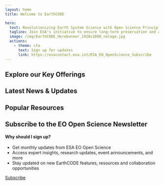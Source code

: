```yaml
---
layout: home
title: Welcome to EarthCODE

hero:
  text: Revolutionizing Earth System Science with Open Science Principles
  tagline: Join ESA's initiative to ensure long-term preservation and accessibility of research data, code, and documentation for a global scientific community
  image: /img/EarthCODE_Herobanner_1920x1080_nologo.jpg
  actions:
    - theme: cta
      text: Sign up for updates
      link: https://esacontact.esa.int/ESA_EO_OpenScience_Subscribe
---
```


<section class="white">

## Explore our Key Offerings 

<esa-capabilities>
  <esa-capability
    icon='<svg width="36" height="30" viewBox="0 0 36 30" fill="none" xmlns="http://www.w3.org/2000/svg"><path d="M6.66732 15H29.334M6.66732 15C4.80048 15 3.86706 15 3.15402 14.6367C2.52681 14.3171 2.01687 13.8072 1.6973 13.18C1.33398 12.4669 1.33398 11.5335 1.33398 9.66669V7.00002C1.33398 5.13318 1.33398 4.19976 1.6973 3.48672C2.01687 2.85951 2.52681 2.34958 3.15402 2.03C3.86706 1.66669 4.80048 1.66669 6.66732 1.66669H29.334C31.2008 1.66669 32.1342 1.66669 32.8473 2.03C33.4745 2.34958 33.9844 2.85951 34.304 3.48672C34.6673 4.19976 34.6673 5.13318 34.6673 7.00002V9.66669C34.6673 11.5335 34.6673 12.4669 34.304 13.18C33.9844 13.8072 33.4745 14.3171 32.8473 14.6367C32.1342 15 31.2008 15 29.334 15M6.66732 15C4.80048 15 3.86706 15 3.15402 15.3633C2.52681 15.6829 2.01687 16.1928 1.6973 16.8201C1.33398 17.5331 1.33398 18.4665 1.33398 20.3334V23C1.33398 24.8669 1.33398 25.8003 1.6973 26.5133C2.01687 27.1405 2.52681 27.6505 3.15402 27.97C3.86706 28.3334 4.80048 28.3334 6.66732 28.3334H29.334C31.2008 28.3334 32.1342 28.3334 32.8473 27.97C33.4745 27.6505 33.9844 27.1405 34.304 26.5133C34.6673 25.8003 34.6673 24.8669 34.6673 23V20.3334C34.6673 18.4665 34.6673 17.5331 34.304 16.8201C33.9844 16.1928 33.4745 15.6829 32.8473 15.3633C32.1342 15 31.2008 15 29.334 15M18.0007 8.33335H28.0007M18.0007 21.6667H28.0007M11.334 8.33335C11.334 9.25383 10.5878 10 9.66732 10C8.74684 10 8.00065 9.25383 8.00065 8.33335C8.00065 7.41288 8.74684 6.66669 9.66732 6.66669C10.5878 6.66669 11.334 7.41288 11.334 8.33335ZM11.334 21.6667C11.334 22.5872 10.5878 23.3334 9.66732 23.3334C8.74684 23.3334 8.00065 22.5872 8.00065 21.6667C8.00065 20.7462 8.74684 20 9.66732 20C10.5878 20 11.334 20.7462 11.334 21.6667Z" stroke="black" stroke-width="1.5" stroke-linecap="round"/></svg>'
    title="Computational Research"
    description="Use advanced computational tools for Earth system science, on collaborative research environments"
    link="/computational-research"
  ></esa-capability>
  <esa-capability
    icon='<svg width="30" height="36" viewBox="0 0 30 36" fill="none" xmlns="http://www.w3.org/2000/svg"><path d="M28.3327 6.33331C28.3327 9.09474 22.3631 11.3333 14.9993 11.3333C7.63555 11.3333 1.66602 9.09474 1.66602 6.33331M28.3327 6.33331C28.3327 3.57189 22.3631 1.33331 14.9993 1.33331C7.63555 1.33331 1.66602 3.57189 1.66602 6.33331M28.3327 6.33331V29.6666C28.3327 32.4281 22.3631 34.6666 14.9993 34.6666C7.63555 34.6666 1.66602 32.4281 1.66602 29.6666V6.33331M28.3327 18C28.3327 20.7614 22.3631 23 14.9993 23C7.63555 23 1.66602 20.7614 1.66602 18" stroke="black" stroke-width="1.5"/></svg>'
    title="Datasets"
    description="Access diverse, high-quality Earth observation datasets for comprehensive scientific analysis and discovery"
    link="/datasets"
  ></esa-capability>
  <esa-capability
    icon='<svg width="30" height="32" viewBox="0 0 30 32" fill="none" xmlns="http://www.w3.org/2000/svg"><path d="M6.66602 21C3.90459 21 1.66602 23.2386 1.66602 26C1.66602 28.7614 3.90459 31 6.66602 31C9.42744 31 11.666 28.7614 11.666 26C11.666 23.2386 9.42744 21 6.66602 21ZM6.66602 21V19.3333C6.66602 17.4924 8.1584 16 9.99935 16H19.9993C21.8403 16 23.3327 17.4924 23.3327 19.3333V21M14.9993 11C17.7608 11 19.9993 8.76142 19.9993 6C19.9993 3.23858 17.7608 1 14.9993 1C12.2379 1 9.99935 3.23858 9.99935 6C9.99935 8.76142 12.2379 11 14.9993 11ZM14.9993 11V16M23.3327 21C20.5713 21 18.3327 23.2386 18.3327 26C18.3327 28.7614 20.5713 31 23.3327 31C26.0941 31 28.3327 28.7614 28.3327 26C28.3327 23.2386 26.0941 21 23.3327 21Z" stroke="black" stroke-width="1.5" stroke-linecap="round"/></svg>'
    title="Workflows"
    description="Easily find, publish and re-use FAIR workflows to enhance reproducibility and collaboration in research"
    link="/workflows"
  ></esa-capability>
  <esa-capability
    icon='<svg width="33" height="28" viewBox="0 0 33 28" fill="none" xmlns="http://www.w3.org/2000/svg"><path d="M2.69901 18.5065L3.04477 17.8409H3.04477L2.69901 18.5065ZM1.60647 17.3925L0.935574 17.7278L0.935575 17.7278L1.60647 17.3925ZM26.0615 17.3925L26.7324 17.7278V17.7278L26.0615 17.3925ZM24.969 18.5065L24.6232 17.8409L24.969 18.5065ZM24.969 1.21899L25.3147 0.553445V0.553444L24.969 1.21899ZM26.0615 2.33295L26.7324 1.99769V1.99769L26.0615 2.33295ZM2.69901 1.21899L2.35325 0.553444L2.35325 0.553444L2.69901 1.21899ZM1.60647 2.33295L2.27736 2.66821L2.27736 2.66821L1.60647 2.33295ZM7.35433 21.8276L7.80992 22.4233L7.80992 22.4233L7.35433 21.8276ZM9.89976 19.8811L9.44417 19.2853L9.44417 19.2853L9.89976 19.8811ZM11.8137 18.848L11.6678 18.1124H11.6678L11.8137 18.848ZM10.9916 19.1264L11.3225 19.7994H11.3225L10.9916 19.1264ZM32.084 6.33332C32.084 5.91911 31.7482 5.58332 31.334 5.58332C30.9198 5.58332 30.584 5.91911 30.584 6.33332H32.084ZM29.969 23.5063L29.6232 22.8408L29.6232 22.8408L29.969 23.5063ZM31.0615 22.3924L31.7324 22.7276V22.7276L31.0615 22.3924ZM13.0007 23.0341C12.5864 23.0341 12.2507 23.3699 12.2507 23.7841C12.2507 24.1984 12.5864 24.5341 13.0007 24.5341V23.0341ZM25.3137 26.8274L24.8581 27.4232H24.8581L25.3137 26.8274ZM22.7682 24.8809L22.3127 25.4767L22.7682 24.8809ZM20.8543 23.8479L21.0002 23.1122L21.0002 23.1122L20.8543 23.8479ZM21.6764 24.1262L21.3455 24.7992L21.3455 24.7992L21.6764 24.1262ZM18.9173 18.8333C18.9173 19.2475 19.2531 19.5833 19.6673 19.5833C20.0815 19.5833 20.4173 19.2475 20.4173 18.8333H18.9173ZM7.88456 21.6551C8.0623 22.0293 8.50969 22.1885 8.88383 22.0108C9.25797 21.833 9.41719 21.3856 9.23945 21.0115L7.88456 21.6551ZM5.33398 1.69116H22.334V0.191162H5.33398V1.69116ZM25.584 5.01959V14.7059H27.084V5.01959H25.584ZM2.08398 14.7059V5.01959H0.583984V14.7059H2.08398ZM5.33398 18.0343C4.6213 18.0343 4.13278 18.0337 3.75425 18.0022C3.38492 17.9714 3.18753 17.9151 3.04477 17.8409L2.35325 19.172C2.74526 19.3757 3.1653 19.4583 3.62973 19.497C4.08496 19.5349 4.64653 19.5343 5.33398 19.5343V18.0343ZM0.583984 14.7059C0.583984 15.4075 0.583423 15.978 0.620441 16.44C0.658127 16.9103 0.738339 17.3331 0.935574 17.7278L2.27736 17.0573C2.20211 16.9067 2.14608 16.7 2.11565 16.3202C2.08455 15.932 2.08398 15.4318 2.08398 14.7059H0.583984ZM3.04477 17.8409C2.71662 17.6705 2.44713 17.397 2.27736 17.0572L0.935575 17.7278C1.24517 18.3473 1.74059 18.8537 2.35325 19.172L3.04477 17.8409ZM25.584 14.7059C25.584 15.4318 25.5834 15.932 25.5523 16.3202C25.5219 16.7 25.4659 16.9067 25.3906 17.0573L26.7324 17.7278C26.9296 17.3331 27.0098 16.9103 27.0475 16.44C27.0845 15.978 27.084 15.4075 27.084 14.7059H25.584ZM22.334 19.5343C23.0214 19.5343 23.583 19.5349 24.0382 19.497C24.5027 19.4583 24.9227 19.3757 25.3147 19.172L24.6232 17.8409C24.4804 17.9151 24.283 17.9714 23.9137 18.0022C23.5352 18.0337 23.0467 18.0343 22.334 18.0343V19.5343ZM25.3906 17.0572C25.2208 17.397 24.9513 17.6705 24.6232 17.8409L25.3147 19.172C25.9274 18.8537 26.4228 18.3473 26.7324 17.7278L25.3906 17.0572ZM22.334 1.69116C23.0467 1.69116 23.5352 1.69177 23.9137 1.7233C24.283 1.75407 24.4804 1.81036 24.6232 1.88453L25.3147 0.553444C24.9227 0.349786 24.5027 0.267169 24.0382 0.228479C23.583 0.190556 23.0214 0.191162 22.334 0.191162V1.69116ZM27.084 5.01959C27.084 4.31794 27.0845 3.74746 27.0475 3.2855C27.0098 2.8152 26.9296 2.39237 26.7324 1.99769L25.3906 2.66821C25.4659 2.81879 25.5219 3.0255 25.5523 3.40531C25.5834 3.79346 25.584 4.29366 25.584 5.01959H27.084ZM24.6232 1.88453C24.9513 2.05501 25.2208 2.32849 25.3906 2.66822L26.7324 1.99769C26.4228 1.37815 25.9274 0.871731 25.3147 0.553445L24.6232 1.88453ZM5.33398 0.191162C4.64653 0.191162 4.08496 0.190556 3.62973 0.228479C3.1653 0.267169 2.74526 0.349786 2.35325 0.553444L3.04477 1.88453C3.18753 1.81036 3.38492 1.75407 3.75425 1.7233C4.13278 1.69177 4.6213 1.69116 5.33398 1.69116V0.191162ZM2.08398 5.01959C2.08398 4.29366 2.08455 3.79345 2.11565 3.40531C2.14608 3.0255 2.20211 2.81879 2.27736 2.66821L0.935574 1.99769C0.738339 2.39237 0.658127 2.8152 0.620441 3.2855C0.583423 3.74746 0.583984 4.31794 0.583984 5.01959H2.08398ZM2.35325 0.553444C1.74059 0.871731 1.24517 1.37815 0.935574 1.99769L2.27736 2.66821C2.44713 2.3285 2.71662 2.05501 3.04477 1.88453L2.35325 0.553444ZM5.58398 19.7843V21.3233H7.08398V19.7843H5.58398ZM22.334 18.0343H13.1395V19.5343H22.334V18.0343ZM7.80992 22.4233L10.3553 20.4768L9.44417 19.2853L6.89874 21.2318L7.80992 22.4233ZM13.1395 18.0343C12.4988 18.0343 12.078 18.031 11.6678 18.1124L11.9597 19.5837C12.192 19.5376 12.4408 19.5343 13.1395 19.5343V18.0343ZM10.3553 20.4768C10.9103 20.0524 11.11 19.9039 11.3225 19.7994L10.6607 18.4533C10.2854 18.6378 9.95313 18.8961 9.44417 19.2853L10.3553 20.4768ZM11.6678 18.1124C11.3187 18.1816 10.9801 18.2963 10.6607 18.4533L11.3225 19.7994C11.5246 19.7 11.7388 19.6275 11.9597 19.5837L11.6678 18.1124ZM5.58398 21.3233C5.58398 22.4704 6.89873 23.1201 7.80992 22.4233L6.89874 21.2318C6.91144 21.2221 6.9344 21.2117 6.96172 21.2096C6.98594 21.2078 7.00545 21.2129 7.0198 21.22C7.03414 21.2271 7.05008 21.2395 7.06333 21.2599C7.07827 21.2828 7.08398 21.3074 7.08398 21.3233H5.58398ZM5.33398 19.5343C5.47206 19.5343 5.58398 19.6462 5.58398 19.7843H7.08398C7.08398 18.8178 6.30048 18.0343 5.33398 18.0343V19.5343ZM32.084 19.7057V6.33332H30.584V19.7057H32.084ZM27.334 24.5341C28.0215 24.5341 28.583 24.5348 29.0383 24.4968C29.5027 24.4581 29.9227 24.3755 30.3148 24.1719L29.6232 22.8408C29.4805 22.9149 29.2831 22.9712 28.9138 23.002C28.5352 23.0335 28.0467 23.0341 27.334 23.0341V24.5341ZM30.584 19.7057C30.584 20.4316 30.5835 20.9319 30.5524 21.32C30.5219 21.6998 30.4659 21.9065 30.3906 22.0571L31.7324 22.7276C31.9297 22.3329 32.0099 21.9101 32.0476 21.4398C32.0846 20.9778 32.084 20.4074 32.084 19.7057H30.584ZM30.3148 24.1719C30.9274 23.8536 31.4228 23.3472 31.7324 22.7276L30.3906 22.0571C30.2209 22.3968 29.9514 22.6703 29.6232 22.8408L30.3148 24.1719ZM25.584 24.7841V26.3232H27.084V24.7841H25.584ZM13.0007 24.5341H19.5285V23.0341H13.0007V24.5341ZM25.7693 26.2316L23.2238 24.2851L22.3127 25.4767L24.8581 27.4232L25.7693 26.2316ZM19.5285 24.5341C20.2272 24.5341 20.476 24.5375 20.7083 24.5835L21.0002 23.1122C20.5901 23.0308 20.1692 23.0341 19.5285 23.0341V24.5341ZM23.2238 24.2851C22.7149 23.896 22.3826 23.6377 22.0074 23.4532L21.3455 24.7992C21.558 24.9037 21.7577 25.0523 22.3127 25.4767L23.2238 24.2851ZM20.7083 24.5835C20.9292 24.6274 21.1434 24.6999 21.3455 24.7992L22.0074 23.4532C21.6879 23.2961 21.3493 23.1815 21.0002 23.1122L20.7083 24.5835ZM25.584 26.3232C25.584 26.3072 25.5897 26.2827 25.6047 26.2597C25.6179 26.2393 25.6339 26.227 25.6482 26.2199C25.6626 26.2128 25.6821 26.2076 25.7063 26.2095C25.7336 26.2116 25.7566 26.2219 25.7693 26.2316L24.8581 27.4232C25.7693 28.12 27.084 27.4703 27.084 26.3232H25.584ZM27.334 23.0341C26.3675 23.0341 25.584 23.8176 25.584 24.7841H27.084C27.084 24.6461 27.1959 24.5341 27.334 24.5341V23.0341ZM17.2506 8.83332C17.2506 10.7203 15.721 12.25 13.834 12.25V13.75C16.5494 13.75 18.7506 11.5487 18.7506 8.83332H17.2506ZM13.834 12.25C11.947 12.25 10.4173 10.7203 10.4173 8.83332H8.91732C8.91732 11.5487 11.1186 13.75 13.834 13.75V12.25ZM10.4173 8.83332C10.4173 6.94635 11.947 5.41665 13.834 5.41665V3.91665C11.1186 3.91665 8.91732 6.11792 8.91732 8.83332H10.4173ZM13.834 5.41665C15.721 5.41665 17.2506 6.94635 17.2506 8.83332H18.7506C18.7506 6.11792 16.5494 3.91665 13.834 3.91665V5.41665ZM8.75065 18.8333C8.75065 16.0259 11.0265 13.75 13.834 13.75V12.25C10.1981 12.25 7.25065 15.1974 7.25065 18.8333H8.75065ZM13.834 13.75C16.6414 13.75 18.9173 16.0259 18.9173 18.8333H20.4173C20.4173 15.1974 17.4699 12.25 13.834 12.25V13.75ZM9.23945 21.0115C8.92626 20.3522 8.75065 19.6143 8.75065 18.8333H7.25065C7.25065 19.8416 7.47785 20.799 7.88456 21.6551L9.23945 21.0115Z" fill="black"/></svg>'
    title="Community"
    description="Fostering a collaborative community dedicated to FAIR Open Science and sustainable innovation"
    link="/community"
  ></esa-capability>
</esa-capabilities>

</section>
<section class="blue">

## Latest News & Updates

<esa-card-row>
  <esa-card
    type="story"
    title="EarthCODE at ESA LPS 2025"
    image="https://esa-earthcode.github.io/portal-assets/blog/Living_Planet_Symposium_2025_pillars-4170729331.jpg"
    tag="Announcements"
    tagColor="#00ae9d"
    href="/blog/lps-25"
    date="20.12.2024"
  ></esa-card>
  <esa-card
    type="story"
    title="New ESA EO Science Strategy"
    image="https://esa-earthcode.github.io/portal-assets/blog/Earth_Observation_Science_Strategy_pillars.jpg"
    tag="Summary"
    tagColor="#003247"
    href="/blog/new-esa-eo-science-strategy"
    date="20.12.2024"
  ></esa-card>
  <esa-card
    type="story"
    title="Summary from IGARSS2024"
    image="https://placehold.co/600x400"
    tag="Summary"
    tagColor="#003247"
    href="#"
    date="20.12.2024"
  ></esa-card>
</esa-card-row>

</section>
<section class="white">

## Popular Resources

<esa-capabilities>
  <esa-capability
    title="Open Science Catalog"
    description="Explore a collection of publicly available geoscience products, datasets and resources developed in the frame of scientific research Projects funded by ESA EO (Earth Observation)"
    link="https://opensciencedata.esa.int"
  ></esa-capability>
  <esa-capability
    title="Community Forum"
    description=" "
    link="https://discourse-earthcode.eox.at/"
  ></esa-capability>
</esa-capabilities>

</section>
<section class="blue">
  <div class="two-column">

  ## Subscribe to the EO Open Science Newsletter
  <div>

  #### Why should I sign up?

  - Get monthly updates from ESA EO Open Science
  - Access expert insights, research updates, event announcements, and more
  - Stay updated on new EarthCODE features, resources and collaboration opportunities

  <a class="VPButton cta no-icon" href="https://esacontact.esa.int/ESA_EO_OpenScience_Subscribe" target="_blank">Subscribe</a>
  </div>
  </div>
</section>
